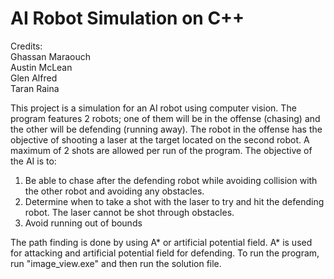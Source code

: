 # AI Robot Simulation on C++
 
 Credits:  
 Ghassan Maraouch  
 Austin McLean  
 Glen Alfred  
 Taran Raina  
 
This project is a simulation for an AI robot using computer vision. The program features 2 robots; one of them will be in the offense (chasing) and the other will be defending (running away). The robot in the offense has the objective of shooting a laser at the target located on the second robot. A maximum of 2 shots are allowed per run of the program. The objective of the AI is to:  
1. Be able to chase after the defending robot while avoiding collision with the other robot and avoiding any obstacles.
2. Determine when to take a shot with the laser to try and hit the defending robot. The laser cannot be shot through obstacles. 
3. Avoid running out of bounds  

The path finding is done by using A* or artificial potential field. A* is used for attacking and artificial potential field for defending. To run the program, run "image_view.exe" and then run the solution file. 
